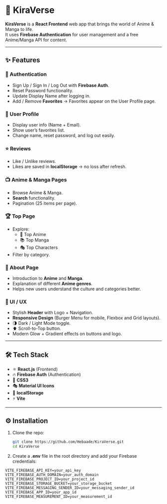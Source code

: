 # 🌌 KiraVerse

**KiraVerse** is a **React Frontend** web app that brings the world of Anime & Manga to life.  
It uses **Firebase Authentication** for user management and a free Anime/Manga API for content.  

---

## ✨ Features

### 🔑 Authentication
- Sign Up / Sign In / Log Out with **Firebase Auth**.
- Reset Password functionality.
- Update Display Name after logging in.
- Add / Remove **Favorites** → Favorites appear on the User Profile page.

### 👤 User Profile
- Display user info (Name + Email).
- Show user’s favorites list.
- Change name, reset password, and log out easily.

### ⭐ Reviews
- Like / Unlike reviews.
- Likes are saved in **localStorage** → no loss after refresh.

### 📺 Anime & Manga Pages
- Browse Anime & Manga.
- **Search** functionality.
- Pagination (25 items per page).

### 🏆 Top Page
- Explore:
  - 🥇 Top Anime
  - 📚 Top Manga
  - 🎭 Top Characters
- Filter by category.

### 📖 About Page
- Introduction to **Anime** and **Manga**.
- Explanation of different **Anime genres**.
- Helps new users understand the culture and categories better.

### 🎨 UI / UX
- Stylish **Header** with Logo + Navigation.
- **Responsive Design** (Burger Menu for mobile, Flexbox and Grid layouts).
- 🌗 Dark / Light Mode toggle.
- ⬆️ Scroll-to-Top button.
- Modern Glow + Gradient effects on buttons and logo.

---

## 🛠 Tech Stack
- ⚛️ **React.js** (Frontend)
- 🔥 **Firebase Auth** (Authentication)
- 🎨 **CSS3**
- 🎭 **Material UI Icons**
- 💾 **localStorage**
- ⚡ **Vite**

---

## ⚙️ Installation

1. Clone the repo:
   ```bash
   git clone https://github.com/Hebaade/KiraVerse.git
   cd KiraVerse
2. Create a **.env** file in the root directory and add your Firebase credentials:

```env
VITE_FIREBASE_API_KEY=your_api_key
VITE_FIREBASE_AUTH_DOMAIN=your_auth_domain
VITE_FIREBASE_PROJECT_ID=your_project_id
VITE_FIREBASE_STORAGE_BUCKET=your_storage_bucket
VITE_FIREBASE_MESSAGING_SENDER_ID=your_messaging_sender_id
VITE_FIREBASE_APP_ID=your_app_id
VITE_FIREBASE_MEASUREMENT_ID=your_measurement_id
